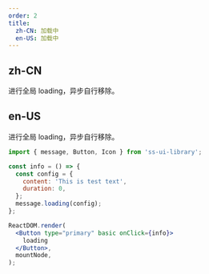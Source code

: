 ```yaml
---
order: 2
title:
  zh-CN: 加载中
  en-US: 加载中
---
```


## zh-CN

进行全局 loading，异步自行移除。

## en-US

进行全局 loading，异步自行移除。

```jsx
import { message, Button, Icon } from 'ss-ui-library';

const info = () => {
  const config = {
    content: 'This is test text',
    duration: 0,
  };
  message.loading(config);
};

ReactDOM.render(
  <Button type="primary" basic onClick={info}>
    loading
  </Button>,
  mountNode,
);
```
